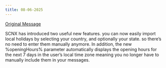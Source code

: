 ```yaml
---
title: 08-06-2025
---
```

[Original Message](https://discord.com/channels/1113111089350197380/1316771964487995462/1381285619040256141)


SCNX has introduced two useful new features. you can now easily import local holidays by selecting your country, and optionally your state. so there’s no need to enter them manually anymore. In addition, the new %openingHours% parameter automatically displays the opening hours for the next 7 days in the user’s local time zone meaning you no longer have to manually include them in your messages.